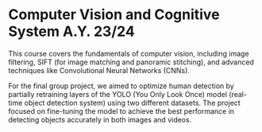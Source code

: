 # Computer Vision and Cognitive System A.Y. 23/24

This course covers the fundamentals of computer vision, including image filtering, SIFT (for image matching and panoramic stitching), and advanced techniques like Convolutional Neural Networks (CNNs).

For the final group project, we aimed to optimize human detection by partially retraining layers of the YOLO (You Only Look Once) model (real-time object detection system) using two different datasets. 
The project focused on fine-tuning the model to achieve the best performance in detecting objects accurately in both images and videos.
